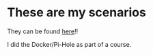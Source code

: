 # These are my scenarios

They can be found [here](https://www.katacoda.com/christian-stj)!!

I did the Docker/Pi-Hole as part of a course.
